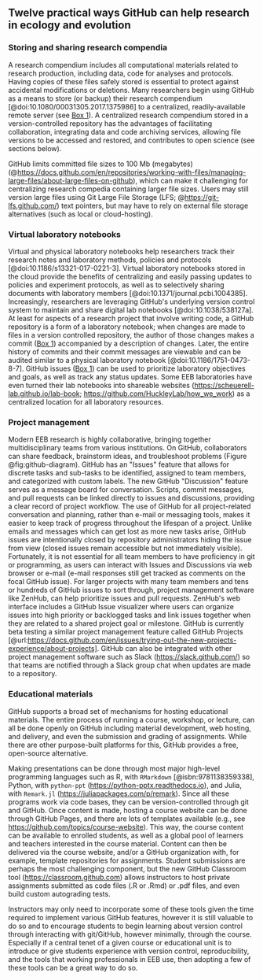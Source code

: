 ## Twelve practical ways GitHub can help research in ecology and evolution

### Storing and sharing research compendia

<!--*contributors to this section: Dylan Gomes, Emma Hudgins, Pedro Braga* -->
A research compendium includes all computational materials related to research production, including data, code for analyses and protocols.
Having copies of these files safely stored is essential to protect against accidental modifications or deletions.
Many researchers begin using GitHub as a means to store (or backup) their research compendium [@doi:10.1080/00031305.2017.1375986] to a centralized, readily-available remote server (see [Box 1](#definitions)).
A centralized research compendium stored in a version-controlled repository has the advantages of facilitating collaboration, integrating data and code archiving services, allowing file versions to be accessed and restored, and contributes to open science (see sections below).

GitHub limits committed file sizes to 100 Mb (megabytes) (@https://docs.github.com/en/repositories/working-with-files/managing-large-files/about-large-files-on-github), which can make it challenging for centralizing research compedia containing larger file sizes. Users may still version large files using Git Large File Storage (LFS; @https://git-lfs.github.com/) text pointers, but may have to rely on external file storage alternatives (such as local or cloud-hosting).

### Virtual laboratory notebooks

<!--*contributors to this section: RCO* -->
Virtual and physical laboratory notebooks help researchers track their research notes and laboratory methods, policies and protocols [@doi:10.1186/s13321-017-0221-3].
Virtual laboratory notebooks stored in the cloud provide the benefits of centralizing and easily passing updates to policies and experiment protocols, as well as to selectively sharing documents with laboratory members [@doi:10.1371/journal.pcbi.1004385].
Increasingly, researchers are leveraging GitHub's underlying version control system to maintain and share digital lab notebooks [@doi:10.1038/538127a].
At least for aspects of a research project that involve writing code, a GitHub repository is a form of a laboratory notebook; when changes are made to files in a version controlled repository, the author of those changes makes a commit ([Box 1](#definitions)) accompanied by a description of changes. Later, the entire history of commits and their commit messages are viewable and can be audited similar to a physical laboratory notebook [@doi:10.1186/1751-0473-8-7].
GitHub issues ([Box 1](#definitions)) can be used to prioritize laboratory objectives and goals, as well as track any status updates.
Some EEB laboratories have even turned their lab notebooks into shareable websites (<https://scheuerell-lab.github.io/lab-book>; <https://github.com/HuckleyLab/how_we_work>) as a centralized location for all laboratory resources.

### Project management

<!--*Contributors to this section: Kaitlyn Gaynor, Rob Crystal-Ornelas*-->

Modern EEB research is highly collaborative, bringing together multidisciplinary teams from various institutions.
On GitHub, collaborators can share feedback, brainstorm ideas, and troubleshoot problems (Figure @fig:github-diagram).
GitHub has an "Issues" feature that allows for discrete tasks and sub-tasks to be identified, assigned to team members, and categorized with custom labels. 
The new GitHub "Discussion" feature serves as a message board for conversation.
Scripts, commit messages, and pull requests can be linked directly to issues and discussions, providing a clear record of project workflow.
The use of GitHub for all project-related conversation and planning, rather than e-mail or messaging tools, makes it easier to keep track of progress throughout the lifespan of a project.
Unlike emails and messages which can get lost as more new tasks arise, GitHub issues are intentionally closed by repository administrators hiding the issue from view (closed issues remain accessible but not immediately visible).
Fortunately, it is not essential for all team members to have proficiency in git or programming, as users can interact with Issues and Discussions via web browser or e-mail (e-mail responses still get tracked as comments on the focal GitHub issue).
For larger projects with many team members and tens or hundreds of GitHub issues to sort through, project management software like ZenHub, can help prioritize issues and pull requests. 
ZenHub's web interface includes a GitHub Issue visualizer where users can organize issues into high priority or backlogged tasks and link issues together when they are related to a shared project goal or milestone.
GitHub is currently beta testing a similar project management feature called GitHub Projects [@url:https://docs.github.com/en/issues/trying-out-the-new-projects-experience/about-projects]. GitHub can also be integrated with other project management software such as Slack (https://slack.github.com/) so that teams are notified through a Slack group chat when updates are made to a repository.

### Educational materials

<!-- *contributors to this section: Cole Brookson* -->

GitHub supports a broad set of mechanisms for hosting educational materials.
The entire process of running a course, workshop, or lecture, can all be done openly on GitHub including material development, web hosting, and delivery, and even the submission and grading of assignments.
While there are other purpose-built platforms for this, GitHub provides a free, open-source alternative.

Making presentations can be done through most major high-level programming languages such as R, with `RMarkdown` [@isbn:9781138359338], Python, with `python-ppt` (<https://python-pptx.readthedocs.io>), and Julia, with `Remark.jl` (<https://juliapackages.com/p/remark>).
Since all these programs work via code bases, they can be version-controlled through git and GitHub.
Once content is made, hosting a course website can be done through GitHub Pages, and there are lots of templates available (e.g., see <https://github.com/topics/course-website>).
This way, the course content can be available to enrolled students, as well as a global pool of learners and teachers interested in the course material.
Content can then be delivered via the course website, and/or a GitHub organization with, for example, template repositories for assignments.
Student submissions are perhaps the most challenging component, but the new GitHub Classroom tool (https://classroom.github.com) allows instructors to host private assignments submitted as code files (.R or .Rmd) or .pdf files, and even build custom autograding tests.
 
Instructors may only need to incorporate some of these tools given the time required to implement various GitHub features, however it is still valuable to do so and to encourage students to begin learning about version control through interacting with git/GitHub, however minimally, through the course.
Especially if a central tenet of a given course or educational unit is to introduce or give students experience with version control, reproducibility, and the tools that working professionals in EEB use, then adopting a few of these tools can be a great way to do so.

